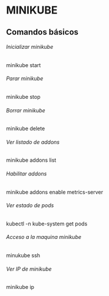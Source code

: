 # MINIKUBE

## Comandos básicos

###### Inicializar minikube
minikube start
###### Parar minikube
minikube stop
###### Borrar minikube
minikube delete
###### Ver listado de addons
minikube addons list
###### Habilitar addons
minikube addons enable metrics-server
###### Ver estado de pods
kubectl -n kube-system get pods
###### Acceso a la maquina minikube
minukube ssh
###### Ver IP de minikube
minikube ip